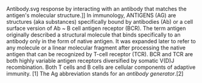 Antibody.svg response by interacting with an antibody that matches the antigen's molecular structure.]] In immunology, ANTIGENS (AG) are structures (aka substances) specifically bound by antibodies (Ab) or a cell surface version of Ab ~ B cell antigen receptor (BCR). The term antigen originally described a structural molecule that binds specifically to an antibody only in the form of native antigen. It was expanded later to refer to any molecule or a linear molecular fragment after processing the native antigen that can be recognized by T-cell receptor (TCR). BCR and TCR are both highly variable antigen receptors diversified by somatic V(D)J recombination. Both T cells and B cells are cellular components of adaptive immunity. [1] The Ag abbreviation stands for an _antibody generator_.[2]
